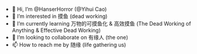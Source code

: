 - 👋 Hi, I’m @HanserHorror (@Yihui Cao)
- 👀 I’m interested in 摸鱼 (dead working)
- 🌱 I’m currently learning 万物的可摸鱼化 & 高效摸鱼 (The Dead Working of Anything & Effective Dead Working)
- 💞️ I’m looking to collaborate on 有缘人 (the one)
- 📫 How to reach me by 随缘 (life gathering us)

<!---
HanserHorror/HanserHorror is a ✨ special ✨ repository because its `README.md` (this file) appears on your GitHub profile.
You can click the Preview link to take a look at your changes.
--->
